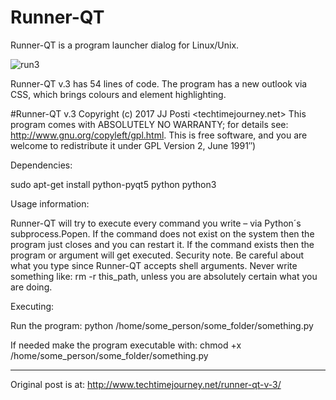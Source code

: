 # Runner-QT
Runner-QT is a program launcher dialog for Linux/Unix.

![run3](https://user-images.githubusercontent.com/29865797/29373412-d973584c-82b6-11e7-8cd0-da8f58903d4a.jpg)

Runner-QT v.3 has 54 lines of code. The program has a new outlook via CSS, which brings colours  and element highlighting. 

#Runner-QT v.3 Copyright (c) 2017 JJ Posti <techtimejourney.net>
This program comes with ABSOLUTELY NO WARRANTY;
for details see: http://www.gnu.org/copyleft/gpl.html.
This is free software, and you are welcome to redistribute it under GPL Version 2, June 1991″)

Dependencies:

sudo apt-get install python-pyqt5 python python3

Usage information:

Runner-QT will try to execute every command you write – via Python´s subprocess.Popen. If the command does not exist on the system then the program just closes and you can restart it. If the command exists then the program or argument will get executed. Security note. Be careful about what you type since Runner-QT accepts shell arguments. Never write something like: rm -r this_path, unless you are absolutely certain what you are doing.

Executing:

Run the program: python /home/some_person/some_folder/something.py

If needed make the program executable with: chmod +x /home/some_person/some_folder/something.py

__________________________
Original post is at:
http://www.techtimejourney.net/runner-qt-v-3/
